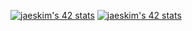 [![jaeskim's 42 stats](https://badge42.herokuapp.com/api/stats/aymoulou?cursus=C%20Piscine)](https://github.com/ayoub0x1/badge42)
[![jaeskim's 42 stats](https://badge42.herokuapp.com/api/stats/ayoub0x1)](https://github.com/ayoub0x1/badge42)
